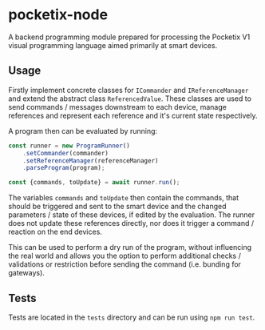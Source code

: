 # pocketix-node
A backend programming module prepared for processing the Pocketix V1 visual programming language aimed primarily at smart devices.

## Usage
Firstly implement concrete classes for `ICommander` and `IReferenceManager` and extend the abstract class `ReferencedValue`.
These classes are used to send commands / messages downstream to each device, manage references and represent each reference and 
it's current state respectively.

A program then can be evaluated by running:
```ts
const runner = new ProgramRunner()
    .setCommander(commander)
    .setReferenceManager(referenceManager)
    .parseProgram(program);

const {commands, toUpdate} = await runner.run();
```
The variables `commands` and `toUpdate` then contain the commands, that should be triggered and sent to the smart device and the changed
parameters / state of these devices, if edited by the evaluation. The runner does not update these references directly, nor does it trigger
a command / reaction on the end devices.

This can be used to perform a dry run of the program, without influencing the real world and allows you the option to perform additional checks / validations
or restriction before sending the command (i.e. bunding for gateways).

## Tests
Tests are located in the `tests` directory and can be run using `npm run test`.
